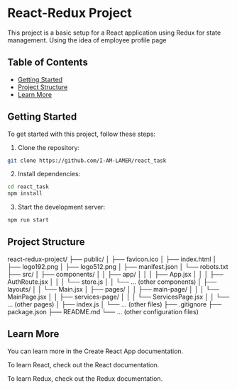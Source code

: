# React-Redux Project

This project is a basic setup for a React application using Redux for state management. Using the idea of employee profile page

## Table of Contents

- [Getting Started](#getting-started)
- [Project Structure](#project-structure)
- [Learn More](#learn-more)

## Getting Started

To get started with this project, follow these steps:

1. Clone the repository:
```bash
git clone https://github.com/I-AM-LAMER/react_task
```

2. Install dependencies:
```bash
cd react_task
npm install
```
3. Start the development server:

```bash
npm run start
```

## Project Structure

react-redux-project/
├── public/
│   ├── favicon.ico
│   ├── index.html
│   ├── logo192.png
│   ├── logo512.png
│   ├── manifest.json
│   └── robots.txt
├── src/
│   ├── components/
│   │   ├── app/
│   │   │   ├── App.jsx
│   │   │   ├── AuthRoute.jsx
│   │   │   └── store.js
│   │   └── ... (other components)
│   ├── layouts/
│   │   └── Main.jsx
│   ├── pages/
│   │   ├── main-page/
│   │   │   └── MainPage.jsx
│   │   ├── services-page/
│   │   │   └── ServicesPage.jsx
│   │   └── ... (other pages)
│   ├── index.js
│   └── ... (other files)
├── .gitignore
├── package.json
├── README.md
└── ... (other configuration files)

## Learn More

You can learn more in the Create React App documentation.

To learn React, check out the React documentation.

To learn Redux, check out the Redux documentation.